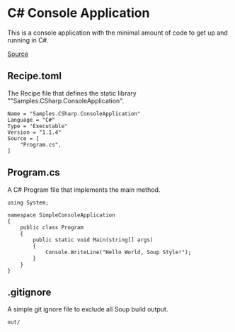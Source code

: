# C# Console Application
This is a console application with the minimal amount of code to get up and running in C#.

[Source](https://github.com/SoupBuild/Soup/tree/main/Samples/CSharp/ConsoleApplication)

## Recipe.toml
The Recipe file that defines the static library ""Samples.CSharp.ConsoleApplication".
```
Name = "Samples.CSharp.ConsoleApplication"
Language = "C#"
Type = "Executable"
Version = "1.1.4"
Source = [
    "Program.cs",
]
```

## Program.cs
A C# Program file that implements the main method.
```
using System;

namespace SimpleConsoleApplication
{
    public class Program
    {
        public static void Main(string[] args)
        {
            Console.WriteLine("Hello World, Soup Style!");
        }
    }
}
```

## .gitignore
A simple git ignore file to exclude all Soup build output.
```
out/
```
